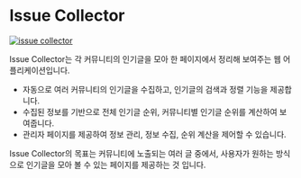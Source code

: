 # Issue Collector

[![issue collector](https://s3.us-west-2.amazonaws.com/secure.notion-static.com/2a8c5671-2ec9-4d93-ad00-cf46ad15d693/1._.jpg?X-Amz-Algorithm=AWS4-HMAC-SHA256&X-Amz-Credential=AKIAT73L2G45O3KS52Y5%2F20200829%2Fus-west-2%2Fs3%2Faws4_request&X-Amz-Date=20200829T063303Z&X-Amz-Expires=86400&X-Amz-Signature=a31695306bad17ee4bfe3dce8a322b264cd049dafd9fcabd36138838801d427e&X-Amz-SignedHeaders=host&response-content-disposition=filename%20%3D%221._.jpg%22)](http://issue.xu4.zz.am)

Issue Collector는 각 커뮤니티의 인기글을 모아 한 페이지에서 정리해 보여주는 웹 어플리케이션입니다.

- 자동으로 여러 커뮤니티의 인기글을 수집하고, 인기글의 검색과 정렬 기능을 제공합니다.
- 수집된 정보를 기반으로 전체 인기글 순위, 커뮤니티별 인기글 순위를 계산하여 보여줍니다.
- 관리자 페이지를 제공하여 정보 관리, 정보 수집, 순위 계산을 제어할 수 있습니다.

Issue Collector의 목표는 커뮤니티에 노출되는 여러 글 중에서, 사용자가 원하는 방식으로 인기글을 모아 볼 수 있는 페이지를 제공하는 것 입니다.